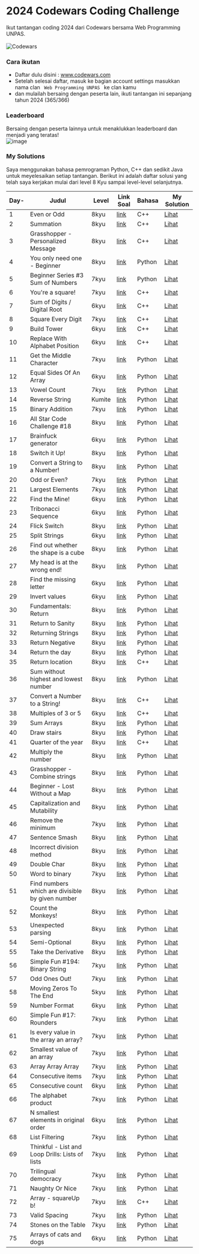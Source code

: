 # 2024 Codewars Coding Challenge
Ikut tantangan coding 2024 dari Codewars bersama Web Programming UNPAS. <br> <br>
![Codewars](https://github.r2v.ch/codewars?user=iambeno&stroke=%23BB432C)

### Cara ikutan
- Daftar dulu disini : <a href="https://www.codewars.com/">www.codewars.com</a>
- Setelah selesai daftar, masuk ke bagian account settings masukkan nama clan <code> Web Programming UNPAS </code> ke clan kamu
- dan mulailah bersaing dengan peserta lain, ikuti tantangan ini sepanjang tahun 2024 (365/366)

### Leaderboard 
Bersaing dengan peserta lainnya untuk menaklukkan leaderboard dan menjadi yang teratas!<br>
![image](https://github.com/iambeno/2024-Codewars-Coding-Challenge/assets/132084722/be09838b-b57d-426e-81a9-c6806ce42318)

### My Solutions
Saya menggunakan bahasa pemrograman Python, C++ dan sedikit Java untuk meyelesaikan setiap tantangan. Berikut ini adalah daftar solusi yang telah saya kerjakan mulai dari level 8 Kyu sampai level-level selanjutnya.

|  **Day-**  |   **Judul** | **Level**  |    **Link Soal**   |  **Bahasa**  |   **My Solution**   |
|------------|---------|------------|-------------|-----------------|-------------------|
| 1          | Even or Odd              | 8kyu       | <a href="https://www.codewars.com/kata/53da3dbb4a5168369a0000fe/train/cpp">link</a> | C++ | <a href="https://github.com/iambeno1/2024-Codewars-Coding-Challenge/blob/main/My%20Solutions/001_EvenOrOdd.cpp">Lihat</a>
| 2 | Summation | 8kyu | <a href="https://www.codewars.com/kata/55d24f55d7dd296eb9000030/train/cpp">link</a> | C++ | <a href="https://github.com/iambeno1/2024-Codewars-Coding-Challenge/blob/main/My%20Solutions/002_Summation.cpp">Lihat</a>
| 3 | Grasshopper - Personalized Message | 8kyu | <a href="https://www.codewars.com/kata/5772da22b89313a4d50012f7/train/cpp">link</a> | C++ | <a href="https://github.com/iambeno1/2024-Codewars-Coding-Challenge/blob/main/My%20Solutions/003_Personalized%20Message.cpp">Lihat</a>
| 4 | You only need one - Beginner| 8kyu | <a href="https://www.codewars.com/kata/57cc975ed542d3148f00015b/train/python">link</a> | Python | <a href="https://github.com/iambeno1/2024-Codewars-Coding-Challenge/blob/main/My%20Solutions/004_You%20only%20need%20one.py">Lihat</a>
| 5 | Beginner Series #3 Sum of Numbers | 7kyu | <a href="https://www.codewars.com/kata/55f2b110f61eb01779000053/train/python">link</a> | Python | <a href="https://github.com/iambeno1/2024-Codewars-Coding-Challenge/blob/main/My%20Solutions/005_Sum%20of%20Numbers.py">Lihat</a>
| 6 | You're a square! | 7kyu | <a href="https://www.codewars.com/kata/54c27a33fb7da0db0100040e/train/cpp">link</a> | C++ | <a href="https://github.com/iambeno1/2024-Codewars-Coding-Challenge/blob/main/My%20Solutions/006_Square.cpp">Lihat</a>
| 7 | Sum of Digits / Digital Root | 6kyu | <a href="https://www.codewars.com/kata/541c8630095125aba6000c00/train/cpp">link</a> | C++ | <a href="https://github.com/iambeno1/2024-Codewars-Coding-Challenge/blob/main/My%20Solutions/007_Digital%20Root.cpp">Lihat</a>
| 8 | Square Every Digit | 7kyu | <a href="https://www.codewars.com/kata/546e2562b03326a88e000020/train/cpp">link</a> | C++ | <a href="https://github.com/iambeno1/2024-Codewars-Coding-Challenge/blob/main/My%20Solutions/008_Square%20Every%20Digit.cpp">Lihat</a>
| 9 | Build Tower | 6kyu | <a href="https://www.codewars.com/kata/576757b1df89ecf5bd00073b/train/cpp">link</a> | C++ | <a href="https://github.com/iambeno1/2024-Codewars-Coding-Challenge/blob/main/My%20Solutions/009_Build%20Tower.cpp">Lihat</a>
| 10 | Replace With Alphabet Position | 6kyu | <a href="https://www.codewars.com/kata/546f922b54af40e1e90001da/train/cpp">link</a> | C++ | <a href="https://github.com/iambeno1/2024-Codewars-Coding-Challenge/blob/main/My%20Solutions/010_Replace%20Alphabet%20Position.cpp">Lihat</a>
| 11 | Get the Middle Character | 7kyu | <a href="https://www.codewars.com/kata/56747fd5cb988479af000028/train/python">link</a> | Python | <a href="https://github.com/iambeno1/2024-Codewars-Coding-Challenge/blob/main/My%20Solutions/011_Get%20the%20Middle%20Character.py">Lihat</a>
| 12 | Equal Sides Of An Array | 6kyu | <a href="https://www.codewars.com/kata/5679aa472b8f57fb8c000047/train/python">link</a> | Python | <a href="https://github.com/iambeno1/2024-Codewars-Coding-Challenge/blob/main/My%20Solutions/012_Equal%20Sides%20Of%20An%20Array.py">Lihat</a>
| 13 | Vowel Count | 7kyu | <a href="https://www.codewars.com/kata/54ff3102c1bad923760001f3/train/python">link</a> | Python | <a href="https://github.com/iambeno1/2024-Codewars-Coding-Challenge/blob/main/My%20Solutions/013_Vowel%20Count.py">Lihat</a>
| 14 | Reverse String | Kumite | <a href="https://www.codewars.com/kumite/65c37d573817126686ff7bd9?sel=65c37d573817126686ff7bd9">link</a> | Python | <a href="https://github.com/iambeno1/2024-Codewars-Coding-Challenge/blob/main/My%20Solutions/014_Reverse%20String.py">Lihat</a>
| 15 | Binary Addition | 7kyu | <a href="https://www.codewars.com/kata/551f37452ff852b7bd000139/train/python">link</a> | Python | <a href="https://github.com/iambeno1/2024-Codewars-Coding-Challenge/blob/main/My%20Solutions/015_Binary%20Addition.py">Lihat</a>
| 16 | All Star Code Challenge #18 | 8kyu | <a href="https://www.codewars.com/kata/5865918c6b569962950002a1/train/python">link</a> | Python | <a href="https://github.com/iambeno1/2024-Codewars-Coding-Challenge/blob/main/My%20Solutions/016_All%20Star%20Code%20Challenge%20%2318.py">Lihat</a>
| 17 | Brainfuck generator | 6kyu | <a href="https://www.codewars.com/kata/579e646353ba33cce2000093/train/python">link</a> | Python | <a href="https://github.com/iambeno1/2024-Codewars-Coding-Challenge/blob/main/My%20Solutions/017_Brainfuck%20generator.py">Lihat</a>
| 18 | Switch it Up! | 8kyu | <a href="https://www.codewars.com/kata/5808dcb8f0ed42ae34000031/train/python">link</a> | Python | <a href="https://github.com/iambeno1/2024-Codewars-Coding-Challenge/blob/main/My%20Solutions/018_Switch%20it%20Up!.py">Lihat</a>
| 19 | Convert a String to a Number! | 8kyu | <a href="https://www.codewars.com/kata/544675c6f971f7399a000e79/train/python">link</a> | Python | <a href="https://github.com/iambeno1/2024-Codewars-Coding-Challenge/blob/main/My%20Solutions/019_Convert%20a%20String%20to%20a%20Number!.py">Lihat</a>
| 20 | Odd or Even? | 7kyu | <a href="https://www.codewars.com/kata/5949481f86420f59480000e7/train/python">link</a> | Python | <a href="https://github.com/iambeno1/2024-Codewars-Coding-Challenge/blob/main/My%20Solutions/020_Even%20or%20Odd%20in%20Array.py">Lihat</a>
| 21 | Largest Elements | 7kyu | <a href="https://www.codewars.com/kata/53d32bea2f2a21f666000256/train/python">link</a> | Python | <a href="https://github.com/iambeno1/2024-Codewars-Coding-Challenge/blob/main/My%20Solutions/021_Largest%20Element.py">Lihat</a>
| 22 | Find the Mine! | 6kyu | <a href="https://www.codewars.com/kata/528d9adf0e03778b9e00067e/train/python">link</a> | Python | <a href="https://github.com/iambeno1/2024-Codewars-Coding-Challenge/blob/main/My%20Solutions/022_Find%20the%20Mine!.py">Lihat</a>
| 23 | Tribonacci Sequence | 6kyu | <a href="https://www.codewars.com/kata/556deca17c58da83c00002db/train/python">link</a> | Python | <a href="https://github.com/iambeno1/2024-Codewars-Coding-Challenge/blob/main/My%20Solutions/023_Tribonacci%20Sequence.py">Lihat</a>
| 24 | Flick Switch | 8kyu | <a href="https://www.codewars.com/kata/64fbfe2618692c2018ebbddb/train/python">link</a> | Python | <a href="https://github.com/iambeno1/2024-Codewars-Coding-Challenge/blob/main/My%20Solutions/024_Flick%20Switch.py">Lihat</a>
| 25 | Split Strings | 6kyu | <a href="https://www.codewars.com/kata/515de9ae9dcfc28eb6000001/train/python">link</a> | Python | <a href="https://github.com/iambeno1/2024-Codewars-Coding-Challenge/blob/main/My%20Solutions/025_Split%20Strings.py">Lihat</a>
| 26 | Find out whether the shape is a cube | 8kyu | <a href="https://www.codewars.com/kata/58d248c7012397a81800005c/train/python">link</a> | Python | <a href="https://github.com/iambeno1/2024-Codewars-Coding-Challenge/blob/main/My%20Solutions/026_Find%20out%20whether%20the%20shape%20is%20a%20cube.py">Lihat</a>
| 27 | My head is at the wrong end! | 8kyu | <a href="https://www.codewars.com/kata/56f699cd9400f5b7d8000b55/train/python">link</a> | Python | <a href="https://github.com/iambeno1/2024-Codewars-Coding-Challenge/blob/main/My%20Solutions/027_%20My%20head%20is%20at%20the%20wrong%20end!.py">Lihat</a>
| 28 | Find the missing letter | 6kyu | <a href="https://www.codewars.com/kata/5839edaa6754d6fec10000a2/train/python">link</a> | Python | <a href="https://github.com/iambeno1/2024-Codewars-Coding-Challenge/blob/main/My%20Solutions/028_Find%20the%20missing%20letter.py">Lihat</a>
| 29 | Invert values | 6kyu | <a href="https://www.codewars.com/kata/5899dc03bc95b1bf1b0000ad/train/python">link</a> | Python | <a href="https://github.com/iambeno1/2024-Codewars-Coding-Challenge/blob/main/My%20Solutions/029_Invert%20values.py">Lihat</a>
| 30 | Fundamentals: Return | 8kyu | <a href="https://www.codewars.com/kata/55a5befdf16499bffb00007b/train/python">link</a> | Python | <a href="https://github.com/iambeno1/2024-Codewars-Coding-Challenge/blob/main/My%20Solutions/030_Fundamentals%20Return.py">Lihat</a>
| 31 | Return to Sanity | 8kyu | <a href="https://www.codewars.com/kata/514a7ac1a33775cbb500001e/train/python">link</a> | Python | <a href="https://github.com/iambeno1/2024-Codewars-Coding-Challenge/blob/main/My%20Solutions/031_Return%20to%20Sanity.py">Lihat</a>
| 32 | Returning Strings | 8kyu | <a href="https://www.codewars.com/kata/55a70521798b14d4750000a4/train/python">link</a> | Python | <a href="https://github.com/iambeno1/2024-Codewars-Coding-Challenge/blob/main/My%20Solutions/032_Returning%20Strings.py">Lihat</a>
| 33 | Return Negative | 8kyu | <a href="https://www.codewars.com/kata/55685cd7ad70877c23000102/train/python">link</a> | Python | <a href="https://github.com/iambeno1/2024-Codewars-Coding-Challenge/blob/main/My%20Solutions/033_Return%20Negative.py">Lihat</a>
| 34 | Return the day | 8kyu | <a href="https://www.codewars.com/kata/59dd3ccdded72fc78b000b25/train/python">link</a> | Python | <a href="https://github.com/iambeno1/2024-Codewars-Coding-Challenge/blob/main/My%20Solutions/034_Return%20the%20day.py">Lihat</a>
| 35 | Return location | 8kyu | <a href="https://www.codewars.com/kata/57f037927b45ef77b3000260/train/cpp">link</a> | C++ | <a href="https://github.com/iambeno1/2024-Codewars-Coding-Challenge/blob/main/My%20Solutions/035_Return_Location.cpp">Lihat</a>
| 36 | Sum without highest and lowest number | 8kyu | <a href="https://www.codewars.com/kata/576b93db1129fcf2200001e6/train/python">link</a> | Python | <a href="https://github.com/iambeno1/2024-Codewars-Coding-Challenge/blob/main/My%20Solutions/036_Sum%20without%20highest%20and%20lowest%20number.py">Lihat</a>
| 37 | Convert a Number to a String! | 8kyu | <a href="https://www.codewars.com/kata/5265326f5fda8eb1160004c8/train/cpp">link</a> | C++ | <a href="https://github.com/iambeno1/2024-Codewars-Coding-Challenge/blob/main/My%20Solutions/037_Convert_a_Number_to_a_String.cpp">Lihat</a>
| 38 | Multiples of 3 or 5 | 6kyu | <a href="https://www.codewars.com/kata/514b92a657cdc65150000006/train/cpp">link</a> | C++ | <a href="https://github.com/iambeno1/2024-Codewars-Coding-Challenge/blob/main/My%20Solutions/038_Multiples_of_3_or_5.cpp">Lihat</a>
| 39 | Sum Arrays | 8kyu | <a href="https://www.codewars.com/kata/53dc54212259ed3d4f00071c/train/python">link</a> | Python | <a href="https://github.com/iambeno1/2024-Codewars-Coding-Challenge/blob/main/My%20Solutions/039_Sum%20Arrays.py">Lihat</a>
| 40 | Draw stairs | 8kyu | <a href="https://www.codewars.com/kata/5b4e779c578c6a898e0005c5/train/python">link</a> | Python | <a href="https://github.com/iambeno1/2024-Codewars-Coding-Challenge/blob/main/My%20Solutions/040_Draw%20stairs.py">Lihat</a>
| 41 | Quarter of the year | 8kyu | <a href="https://www.codewars.com/kata/5ce9c1000bab0b001134f5af/train/cpp">link</a> | C++ | <a href="https://github.com/iambeno1/2024-Codewars-Coding-Challenge/blob/main/My%20Solutions/041_Quarter_of_the_year.cpp">Lihat</a>
| 42 | Multiply the number | 8kyu | <a href="https://www.codewars.com/kata/5708f682c69b48047b000e07/train/python">link</a> | Python | <a href="https://github.com/iambeno1/2024-Codewars-Coding-Challenge/blob/main/My%20Solutions/042_Multiply%20the%20number.py">Lihat</a>
| 43 | Grasshopper - Combine strings | 8kyu | <a href="https://www.codewars.com/kata/55f73f66d160f1f1db000059/train/python">link</a> | Python | <a href="https://github.com/iambeno1/2024-Codewars-Coding-Challenge/blob/main/My%20Solutions/043_%20Grasshopper%20-%20Combine%20strings.py">Lihat</a>
| 44 | Beginner - Lost Without a Map | 8kyu | <a href="https://www.codewars.com/kata/57f781872e3d8ca2a000007e/train/python">link</a> | Python | <a href="https://github.com/iambeno1/2024-Codewars-Coding-Challenge/blob/main/My%20Solutions/044_Beginner%20-%20Lost%20Without%20a%20Map.py">Lihat</a>
| 45 | Capitalization and Mutability | 8kyu | <a href="https://www.codewars.com/kata/595970246c9b8fa0a8000086/train/python">link</a> | Python | <a href="https://github.com/iambeno1/2024-Codewars-Coding-Challenge/blob/main/My%20Solutions/045_Capitalization%20and%20Mutability.py">Lihat</a>
| 46 | Remove the minimum | 7kyu | <a href="https://www.codewars.com/kata/563cf89eb4747c5fb100001b/train/python">link</a> | Python | <a href="https://github.com/iambeno1/2024-Codewars-Coding-Challenge/blob/main/My%20Solutions/046_Remove%20the%20minimum.py">Lihat</a>
| 47 | Sentence Smash | 8kyu | <a href="https://www.codewars.com/kata/53dc23c68a0c93699800041d/train/python">link</a> | Python | <a href="https://github.com/iambeno1/2024-Codewars-Coding-Challenge/blob/main/My%20Solutions/047_Sentence%20Smash.py">Lihat</a>
| 48 | Incorrect division method | 8kyu | <a href="https://www.codewars.com/kata/54d1c59aba326343c80000e7/train/python">link</a> | Python | <a href="https://github.com/iambeno1/2024-Codewars-Coding-Challenge/blob/main/My%20Solutions/048_Incorrect%20division%20method.py">Lihat</a>
| 49 | Double Char | 8kyu | <a href="https://www.codewars.com/kata/56b1f01c247c01db92000076/train/python">link</a> | Python | <a href="https://github.com/iambeno1/2024-Codewars-Coding-Challenge/blob/main/My%20Solutions/049_Double%20Char.py">Lihat</a>
| 50 | Word to binary | 7kyu | <a href="https://www.codewars.com/kata/59859f435f5d18ede7000050/train/python">link</a> | Python | <a href="https://github.com/iambeno1/2024-Codewars-Coding-Challenge/blob/main/My%20Solutions/050_Word%20to%20binary.py">Lihat</a>
| 51 | Find numbers which are divisible by given number | 8kyu | <a href="https://www.codewars.com/kata/55edaba99da3a9c84000003b/train/python">link</a> | Python | <a href="https://github.com/iambeno1/2024-Codewars-Coding-Challenge/blob/main/My%20Solutions/051_Find%20Number%20by%20Given%20Number.py">Lihat</a>
| 52 | Count the Monkeys! | 8kyu | <a href="https://www.codewars.com/kata/56f69d9f9400f508fb000ba7/train/python">link</a> | Python | <a href="https://github.com/iambeno1/2024-Codewars-Coding-Challenge/blob/main/My%20Solutions/052_Count%20the%20Monkeys!.py">Lihat</a>
| 53 | Unexpected parsing | 8kyu | <a href="https://www.codewars.com/kata/54fdaa4a50f167b5c000005f/train/python">link</a> | Python | <a href="https://github.com/iambeno1/2024-Codewars-Coding-Challenge/blob/main/My%20Solutions/053_Unexpected%20parsing.py">Lihat</a>
| 54 | Semi-Optional | 8kyu | <a href="https://www.codewars.com/kata/521cd52e790405a74800032c/train/python">link</a> | Python | <a href="https://github.com/iambeno1/2024-Codewars-Coding-Challenge/blob/main/My%20Solutions/054_Semi-Optional.py">Lihat</a>
| 55 | Take the Derivative | 8kyu | <a href="https://www.codewars.com/kata/5963c18ecb97be020b0000a2/train/python">link</a> | Python | <a href="https://github.com/iambeno1/2024-Codewars-Coding-Challenge/blob/main/My%20Solutions/055_Take%20the%20Derivative.py">Lihat</a>
| 56 | Simple Fun #194: Binary String | 7kyu | <a href="https://www.codewars.com/kata/58c218efd8d3cad11c0000ef/train/python">link</a> | Python | <a href="https://github.com/iambeno1/2024-Codewars-Coding-Challenge/blob/main/My%20Solutions/056_Binary%20String.py">Lihat</a>
| 57 | Odd Ones Out! | 7kyu | <a href="https://www.codewars.com/kata/5d376cdc9bcee7001fcb84c0/train/python">link</a> | Python | <a href="https://github.com/iambeno1/2024-Codewars-Coding-Challenge/blob/main/My%20Solutions/057_Odd%20Ones%20Out!.py">Lihat</a>
| 58 | Moving Zeros To The End | 5kyu | <a href="https://www.codewars.com/kata/52597aa56021e91c93000cb0/train/python">link</a> | Python | <a href="https://github.com/iambeno1/2024-Codewars-Coding-Challenge/blob/main/My%20Solutions/058_Moving%20Zeros%20To%20The%20End.py">Lihat</a>
| 59 | Number Format | 6kyu | <a href="https://www.codewars.com/kata/565c4e1303a0a006d7000127/train/python">link</a> | Python | <a href="https://github.com/iambeno1/2024-Codewars-Coding-Challenge/blob/main/My%20Solutions/059_Number%20Format.py">Lihat</a>
| 60 | Simple Fun #17: Rounders | 7kyu | <a href="https://www.codewars.com/kata/58846d50f54f021d90000012/train/python">link</a> | Python | <a href="https://github.com/iambeno1/2024-Codewars-Coding-Challenge/blob/main/My%20Solutions/060_Rounders.py">Lihat</a>
| 61 | Is every value in the array an array? | 7kyu | <a href="https://www.codewars.com/kata/582c81d982a0a65424000201/train/python">link</a> | Python | <a href="https://github.com/iambeno1/2024-Codewars-Coding-Challenge/blob/main/My%20Solutions/061_Is%20every%20value%20in%20the%20array%20an%20array.py">Lihat</a>
| 62 | Smallest value of an array | 7kyu | <a href="https://www.codewars.com/kata/544a54fd18b8e06d240005c0/train/python">link</a> | Python | <a href="https://github.com/iambeno1/2024-Codewars-Coding-Challenge/blob/main/My%20Solutions/062_Smallest%20value%20of%20an%20array.py">Lihat</a>
| 63 | Array Array Array | 7kyu | <a href="https://www.codewars.com/kata/57eb936de1051801d500008a/train/python">link</a> | Python | <a href="https://github.com/iambeno1/2024-Codewars-Coding-Challenge/blob/main/My%20Solutions/063_Aray%20aray%20aray.py">Lihat</a>
| 64 | Consecutive items | 7kyu | <a href="https://www.codewars.com/kata/5f6d533e1475f30001e47514/train/python">link</a> | Python | <a href="https://github.com/iambeno1/2024-Codewars-Coding-Challenge/blob/main/My%20Solutions/064_Consecutive%20items.py">Lihat</a>
| 65 | Consecutive count | 6kyu | <a href="https://www.codewars.com/kata/59c3e819d751df54e9000098/train/python">link</a> | Python | <a href="https://github.com/iambeno1/2024-Codewars-Coding-Challenge/blob/main/My%20Solutions/065_Consecutive%20count.py">Lihat</a>
| 66 | The alphabet product | 7kyu | <a href="https://www.codewars.com/kata/63b06ea0c9e1ce000f1e2407/train/python">link</a> | Python | <a href="https://github.com/iambeno1/2024-Codewars-Coding-Challenge/blob/main/My%20Solutions/066_The%20alphabet%20product.py">Lihat</a>
| 67 | N smallest elements in original order | 6kyu | <a href="https://www.codewars.com/kata/5aec1ed7de4c7f3517000079/train/python">link</a> | Python | <a href="https://github.com/iambeno1/2024-Codewars-Coding-Challenge/blob/main/My%20Solutions/067_N%20smallest%20elements%20in%20original%20order.py">Lihat</a>
| 68 | List Filtering | 7kyu | <a href="https://www.codewars.com/kata/53dbd5315a3c69eed20002dd/train/python">link</a> | Python | <a href="https://github.com/iambeno1/2024-Codewars-Coding-Challenge/blob/main/My%20Solutions/068_List%20Filtering.py">Lihat</a>
| 69 | Thinkful - List and Loop Drills: Lists of lists | 7kyu | <a href="https://www.codewars.com/kata/586e1d458cb711f0a800033b/train/python">link</a> | Python | <a href="https://github.com/iambeno1/2024-Codewars-Coding-Challenge/blob/main/My%20Solutions/069_Thinkful%20-%20List%20and%20Loop%20Drills%20Lists%20of%20lists.py">Lihat</a>
| 70 | Trilingual democracy | 7kyu | <a href="https://www.codewars.com/kata/62f17be8356b63006a9899dc/train/python">link</a> | Python | <a href="https://github.com/iambeno1/2024-Codewars-Coding-Challenge/blob/main/My%20Solutions/070_Trilingual%20democracy.py">Lihat</a>
| 71 | Naughty Or Nice | 7kyu | <a href="https://www.codewars.com/kata/5662b14e0a1fb8320a00005c/train/python">link</a> | Python | <a href="https://github.com/iambeno1/2024-Codewars-Coding-Challenge/blob/main/My%20Solutions/071_Naughty%20or%20Nice.py">Lihat</a>
| 72 | Array - squareUp b! | 7kyu | <a href="https://www.codewars.com/kata/5a8bcd980025e99381000099/train/cpp">link</a> | C++ | <a href="https://github.com/iambeno1/2024-Codewars-Coding-Challenge/blob/working/My%20Solutions/072_Array-squareUp_b.cpp">Lihat</a>
| 73 | Valid Spacing | 7kyu | <a href="https://www.codewars.com/kata/5f77d62851f6bc0033616bd8/train/python">link</a> | Python | <a href="https://github.com/iambeno1/2024-Codewars-Coding-Challenge/blob/working/My%20Solutions/073_Valid%20Spacing.py">Lihat</a>
| 74 | Stones on the Table | 7kyu | <a href="https://www.codewars.com/kata/5f70e4cce10f9e0001c8995a/train/python">link</a> | Python | <a href="https://github.com/iambeno1/2024-Codewars-Coding-Challenge/blob/working/My%20Solutions/074_Stones%20on%20the%20Table.py">Lihat</a>
| 75 | Arrays of cats and dogs | 6kyu | <a href="https://www.codewars.com/kata/5a5f48f2880385daac00006c/train/python">link</a> | Python | <a href="https://github.com/iambeno1/2024-Codewars-Coding-Challenge/blob/working/My%20Solutions/075_Arrays%20of%20cats%20and%20dogs.py">Lihat</a>
